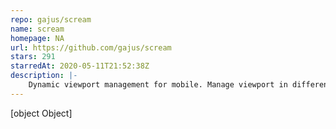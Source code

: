 ```yaml
---
repo: gajus/scream
name: scream
homepage: NA
url: https://github.com/gajus/scream
stars: 291
starredAt: 2020-05-11T21:52:38Z
description: |-
    Dynamic viewport management for mobile. Manage viewport in different states of device orientation. Scale document to fit viewport. Calculate the dimensions of the "minimal" iOS 8 view relative to your viewport width.
---
```


[object Object]
